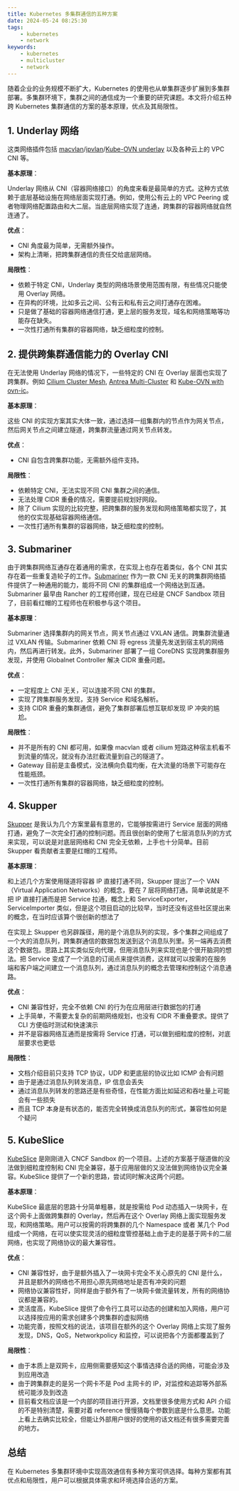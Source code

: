 ```yaml
---
title: Kubernetes 多集群通信的五种方案
date: 2024-05-24 08:25:30
tags:
    - kubernetes
    - network
keywords:
    - kubernetes
    - multicluster
    - network
---
```


随着企业的业务规模不断扩大，Kubernetes 的使用也从单集群逐步扩展到多集群部署。多集群环境下，集群之间的通信成为一个重要的研究课题。本文将介绍五种跨 Kubernetes 集群通信的方案的基本原理，优点及其局限性。

## 1. Underlay 网络

这类网络插件包括 [macvlan](https://www.cni.dev/plugins/current/main/macvlan/)/[ipvlan](https://www.cni.dev/plugins/current/main/ipvlan/)/[Kube-OVN underlay](https://kubeovn.github.io/docs/stable/start/underlay/) 以及各种云上的 VPC CNI 等。

**基本原理**：

Underlay 网络从 CNI（容器网络接口）的角度来看是最简单的方式。这种方式依赖于底层基础设施在网络层面实现打通。例如，使用公有云上的 VPC Peering 或者物理网络配置路由和大二层。当底层网络实现了连通，跨集群的容器网络就自然连通了。

**优点**：

- CNI 角度最为简单，无需额外操作。
- 架构上清晰，把跨集群通信的责任交给底层网络。

**局限性**：

- 依赖于特定 CNI，Underlay 类型的网络场景使用范围有限，有些情况只能使用 Overlay 网络。
- 在异构的环境，比如多云之间、公有云和私有云之间打通存在困难。
- 只是做了基础的容器网络通信打通，更上层的服务发现，域名和网络策略等功能存在缺失。
- 一次性打通所有集群的容器网络，缺乏细粒度的控制。

## 2. 提供跨集群通信能力的 Overlay CNI

在无法使用 Underlay 网络的情况下，一些特定的 CNI 在 Overlay 层面也实现了跨集群。例如 [Cilium Cluster Mesh](https://cilium.io/use-cases/cluster-mesh/), [Antrea Multi-Cluster](https://antrea.io/docs/v2.0.0/docs/multicluster/quick-start/) 和 [Kube-OVN with ovn-ic](https://kubeovn.github.io/docs/stable/en/advance/with-ovn-ic/)。

**基本原理**：

这些 CNI 的实现方案其实大体一致，通过选择一组集群内的节点作为网关节点，然后网关节点之间建立隧道，跨集群流量通过网关节点转发。

**优点**：

- CNI 自包含跨集群功能，无需额外组件支持。

**局限性**：

- 依赖特定 CNI，无法实现不同 CNI 集群之间的通信。
- 无法处理 CIDR 重叠的情况，需要提前规划好网段。
- 除了 Cilium 实现的比较完整，把跨集群的服务发现和网络策略都实现了，其他的仅实现基础容器网络通信。
- 一次性打通所有集群的容器网络，缺乏细粒度的控制。

## 3. Submariner

由于跨集群网络互通存在着通用的需求，在实现上也存在着类似，各个 CNI 其实存在着一些重复造轮子的工作。[Submariner](https://submariner.io/) 作为一款 CNI 无关的跨集群网络插件提供了一种通用的能力，能将不同 CNI 的集群组成一个网络达到互通。Submariner 最早由 Rancher 的工程师创建，现在已经是 CNCF Sandbox 项目了，目前看红帽的工程师也在积极参与这个项目。

**基本原理**：

Submariner 选择集群内的网关节点，网关节点通过 VXLAN 通信。跨集群流量通过 VXLAN 传输。Submariner 依赖 CNI 将 egress 流量先发送到宿主机的网络内，然后再进行转发。此外，Submariner 部署了一组 CoreDNS 实现跨集群服务发现，并使用 Globalnet Controller 解决 CIDR 重叠问题。

**优点**：

- 一定程度上 CNI 无关，可以连接不同 CNI 的集群。
- 实现了跨集群服务发现，支持 Service 和域名解析。
- 支持 CIDR 重叠的集群通信，避免了集群部署后想互联却发现 IP 冲突的尴尬。

**局限性**：

- 并不是所有的 CNI 都可用，如果像 macvlan 或者 cilium 短路这种宿主机看不到流量的情况，就没有办法拦截流量到自己的隧道了。
- Gateway 目前是主备模式，没法横向负载均衡，在大流量的场景下可能存在性能瓶颈。
- 一次性打通所有集群的容器网络，缺乏细粒度的控制。

## 4. Skupper

[Skupper](https://skupper.io/index.html) 是我认为几个方案里最有意思的，它能够按需进行 Service 层面的网络打通，避免了一次完全打通的控制问题。而且很创新的使用了七层消息队列的方式来实现，可以说是对底层网络和 CNI 完全无依赖，上手也十分简单。目前 Skupper 看贡献者主要是红帽的工程师。

**基本原理**：

和上述几个方案使用隧道将容器 IP 直接打通不同，Skupper 提出了一个 VAN（Virtual Application Networks）的概念，要在 7 层将网络打通。简单说就是不把 IP 直接打通而是把 Service 拉通，概念上和 ServiceExporter，ServiceImporter 类似，但是这个项目启动的比较早，当时还没有这些社区提出来的概念，在当时应该算个很创新的想法了

在实现上 Skupper 也另辟蹊径，用的是个消息队列的实现，多个集群之间组成了一个大的消息队列，跨集群通信的数据包发送到这个消息队列里。另一端再去消费这个数据包。思路上其实类似反向代理，但用消息队列来实现也是个很开脑洞的想法。把 Service 变成了一个消息的订阅点来提供消费，这样就可以按需的在服务端和客户端之间建立一个消息队列，通过消息队列的概念去管理和控制这个消息通路。

**优点**：

- CNI 兼容性好，完全不依赖 CNI 的行为在应用层进行数据包的打通
- 上手简单，不需要太复杂的前期网络规划，也没有 CIDR 不重叠要求。提供了 CLI 方便临时测试和快速演示
- 并不是容器网络互通而是按需将 Service 打通，可以做到细粒度的控制，对底层要求也更低

**局限性**：

- 文档介绍目前只支持 TCP 协议，UDP 和更底层的协议比如 ICMP 会有问题
- 由于是通过消息队列转发消息，IP 信息会丢失
- 通过消息队列转发的思路还是有些奇怪，在性能方面比如延迟和吞吐量上可能会有一些损失
- 而且 TCP 本身是有状态的，能否完全转换成消息队列的形式，兼容性如何是个疑问

## 5. KubeSlice

[KubeSlice](https://kubeslice.io/documentation/open-source/1.3.0) 是刚刚进入 CNCF Sandbox 的一个项目。上述的方案基于隧道做的没法做到细粒度控制和 CNI 完全兼容，基于应用层做的又没法做到网络协议完全兼容。KubeSlice 提供了一个新的思路，尝试同时解决这两个问题。

**基本原理**：

KubeSlice 最底层的思路十分简单粗暴，就是按需给 Pod 动态插入一块网卡，在这个网卡上面做跨集群的 Overlay，然后再在这个 Overlay 网络上面实现服务发现，和网络策略。用户可以按需的将跨集群的几个 Namespace 或者 某几个 Pod 组成一个网络，在可以使实现灵活的细粒度管控基础上由于走的是基于网卡的二层网络，也实现了网络协议的最大兼容性。

**优点**：

- CNI 兼容性好，由于是额外插入了一块网卡完全不关心原先的 CNI 是什么，并且是额外的网络也不用担心原先网络地址是否有冲突的问题
- 网络协议兼容性好，同样是由于额外有了一块网卡做流量转发，所有的网络协议都是兼容的。
- 灵活度高，KubeSlice 提供了命令行工具可以动态的创建和加入网络，用户可以选择按应用的需求创建多个跨集群的虚拟网络
- 功能完善，按照文档的说法，该项目在额外的这个 Overlay 网络上实现了服务发现，DNS，QoS，Networkpolicy 和监控，可以说把各个方面都覆盖到了

**局限性**：

- 由于本质上是双网卡，应用侧需要感知这个事情选择合适的网络，可能会涉及到应用改造
- 由于跨集群走的是另一个网卡不是 Pod 主网卡的 IP，对监控和追踪等外部系统可能涉及到改造
- 目前看文档应该是一个内部的项目进行开源，文档里很多使用方式和 API 介绍的不是特别清楚，需要对着 reference 慢慢猜每个参数到底是什么意思。功能上看上去确实比较全，但能让外部用户很好的使用的话文档还有很多需要完善的地方。

## 总结

在 Kubernetes 多集群环境中实现高效通信有多种方案可供选择。每种方案都有其优点和局限性，用户可以根据具体需求和环境选择合适的方案。